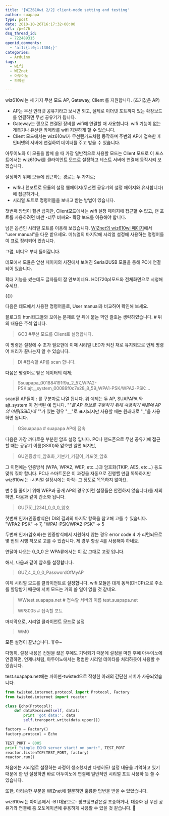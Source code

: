 ```yaml
---
title: '[WIZ610wi 2/2] client-mode setting and testing'
author: suapapa
type: post
date: 2010-10-26T16:17:32+00:00
url: /p=476
dsq_thread_id:
  - 722489315
openid_comments:
  - 'a:1:{i:0;i:1304;}'
categories:
  - Arduino
tags:
  - wifi
  - WIZnet
  - 아두이노
  - 파이썬

---
```

wiz610wi는 세 가지 무선 모드 AP, Gateway, Client 를 지원합니다. (초기값은 AP)

  * AP는 무선 인터넷 공유기라고 보시면 되고, 실제로 이더넷 포트까지 있는 확장보드를 연결하면 무선 공유기가 됩니다.
  * Gateway는 랜으로 연결된 장비를 wifi에 연결할 때 사용합니다. wifi 기능이 없는 계측기나 유선랜 카메라를 wifi 지원하게 할 수 있습니다.
  * Client 모드에서는 wiz610wi가 무선랜카드처럼 동작하며 주변의 AP에 접속한 후 인터넷의 서버에 연결하여 데이터를 주고 받을 수 있습니다.

아두이노와 이 모듈을 함께 쓸 때 가장 일반적으로 사용할 모드는 Client 모드로 이 포스트에서는 wiz610wi를 클라이언트 모드로 설정하고 테스트 서버에 연결해 동작시켜 보겠습니다.

설정하기 위해 모듈에 접근하는 경로는 두 가지로;

  * wifi나 랜포트로 모듈의 설정 웹페이지(무선랜 공유기의 설정 페이지와 유사합니다)에 접근하거나,
  * 시리얼 포트로 명령어들을 보내고 받는 방법이 있습니다.

첫번째 방법이 훨씬 쉽지만, Client모드에서는 wifi 설정 페이지에 접근할 수 없고, 랜 포트를 사용하려면 비싼 -너무 비싸요- 확장 보드를 이용해야 합니다.

남은 옵션인 시리얼 포트를 이용해 보겠습니다. [WIZnet의 wiz610wi 페이지][1]에서 "user manual"을 다운 받으세요. 메뉴얼의 마지막에 시리얼 설정에 사용하는 명령어들이 표로 정리되어 있습니다.

그럼, 비디오 부터 들어갑니다.



  



데모에서 모듈은 앞선 페이지의 사진에서 보여진 Serial2USB 모듈을 통해 PC에 연결되어 있습니다.

확대 기능을 썼는데도 글자들이 잘 안보이네요. HD(720p)모드와 전체화면으로 시청해 주세요.


{{<youtube Nq7ckirA1yE>}}

다음은 데모에서 사용한 명령어들로, User manual과 비교하여 확인해 보세요.

블로그의 html태그들와 꼬이는 문제로 앞 뒤에 붙는 꺽인 괄호는 생략하였습니다. # 뒤의 내용은 주석 입니다.

> GO3 #무선 모드를 Client로 설정합니다.

이 명령은 설정에 수 초가 필요한데 이때 시리얼 LED가 켜진 채로 유지되므로 언제 명령어 처리가 끝나는지 알 수 있습니다.

> DI #접속할 AP를 scan 합니다.

다음은 <di> 명령어로 받은 데이터의 예제;</di>

> 
> Ssuapapa_001884191f9a_2_57_WPA2-PSK:ajt__system_00089f0c7e28_8_59_WPA1-PSK/WPA2-PSK:&#8230;

scan된 AP들이 : 를 구분자로 나열 됩니다. 위 예제는 두 AP, SUAPAPA 와 ajt_system 이 검색된 예 입니다. "_"를 AP 정보를 구분하기 위해 사용하기 때문에 AP의 이름(SSID)에 "_"가 있는 경우 "__"로 표시되지만 사용할 때는 원래대로 "_"을 사용하면 됩니다.

> GSsuapapa # suapapa AP에 접속

다음은 가장 까다로운 부분인 암호 설정 입니다. PC나 핸드폰으로 무선 공유기에 접근할 때는 공유기 이름(SSID)와 암호만 알면 되지만,

> GU인증방식_암호화_기본키_키길이_키포멧_암호

그 이면에는 인증방식 (WPA, WPA2, WEP, etc&#8230;)과 암호화(TKIP, AES, etc&#8230;) 등도 맞춰 줘야 합니다. PC나 스마트폰은 이 과정을 자동으로 진행핼 만큼 똑똑하지만 wiz610wi는 -시리얼 설정시에는 아직- 그 정도로 똑똑하지 않아요.

변수를 줄이기 위해 WEP과 공개 AP의 경우(이런 설정들은 안전하지 않습니다)를 제외하면, 다음과 같이 간소화 됩니다.

> GU[75]_[234]_0_0_0_암호

첫번째 인자(인증방식은) DI의 결과의 마지막 항목을 참고해 고를 수 있습니다. "WPA2-PSK" -> 7, "WPA1-PSK/WPA2-PSK" -> 5

두번째 인자(암호화)는 인증방식에서 지원하지 않는 경우 error code 4 가 리턴되므로 몇 번의 시행 착오로 고를 수 있습니다. 제 경우 항상 4를 사용해야 하네요.

연달아 나오는 0_0_0 은 WPA류에서는 이 값 그대로 고정 입니다.

해서, 다음과 같이 암호를 설정합니다.

> GU7_4_0_0_0_PasswordOfMyAP

이제 시리얼 모드를 클라이언트로 설정합니다. wifi 모듈은 대게 동적(DHCP)으로 주소를 할당받기 때문에 서버 모드는 거의 쓸 일이 없을 것 같네요.

> WWtest.suapapa.net # 접속할 서버의 이름 test.suapapa.net
> 
> WP8005 # 접속할 포트

마지막으로, 시리얼 클라이언트 모드로 설정

> WM0

모든 설정이 끝났습니다. 휴우~

다행히, 설정 내용은 전원을 끊은 후에도 기억되기 때문에 설정을 마친 후에 아두이노에 연결하면, 언제나처럼, 아두이노에서는 평범한 시리얼 데이타를 처리하듯이 사용할 수 있습니다.

test.suapapa.net에는 파이썬-twisted으로 작성한 아래의 간단한 서버가 사용되었습니다.

```python
from twisted.internet.protocol import Protocol, Factory
from twisted.internet import reactor

class Echo(Protocol):
    def dataReceived(self, data):
        print 'got data:', data
        self.transport.write(data.upper())

factory = Factory()
factory.protocol = Echo

TEST_PORT = 8005
print "simple ECHO server start! on port:", TEST_PORT
reactor.listenTCP(TEST_PORT, factory)
reactor.run()

```

처음에는 시리얼로 설정하는 과정이 생소했지만 다행히도! 설정 내용을 기억하고 있기 때문에 한 번 설정하면 바로 아두이노에 연결해 일반적인 시리얼 포트 사용하 듯 쓸 수 있습니다.

또한, 아리송한 부분을 WIZnet에 질문하면 훌륭한 답변을 받을 수 있었습니다.


wiz610wi는 아이폰에서 -BT대용으로- 핑크탱크같은걸 조종하거나, 대중화 된 무선 공유기와 연결해 홈 오토메이션에 유용하게 사용할 수 있을 것 같습니다. 🙂 



 [1]: http://www.wiznettechnology.com/Sub_Modules/en/product/Product_Detail.asp?cate1=&cate2=&cate3=&pid=1020